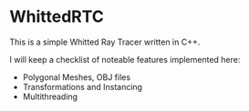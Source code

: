 # WhittedRTC

This is a simple Whitted Ray Tracer written in C++.

I will keep a checklist of noteable features implemented here:
* Polygonal Meshes, OBJ files
* Transformations and Instancing
* Multithreading

